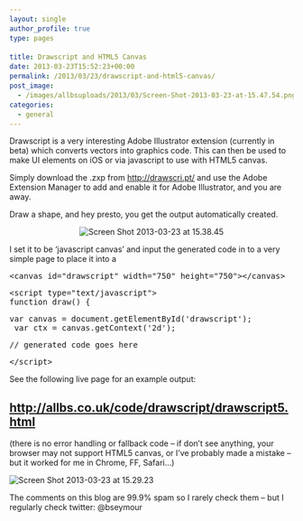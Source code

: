 ```yaml
---
layout: single
author_profile: true
type: pages

title: Drawscript and HTML5 Canvas
date: 2013-03-23T15:52:23+00:00
permalink: /2013/03/23/drawscript-and-html5-canvas/
post_image:
  - /images/allbsuploads/2013/03/Screen-Shot-2013-03-23-at-15.47.54.png
categories:
  - general
---
```

Drawscript is a very interesting Adobe Illustrator extension (currently in beta) which converts vectors into graphics code. This can then be used to make UI elements on iOS or via javascript to use with HTML5 canvas.

Simply download the .zxp from <a title="http://drawscri.pt/" href="http://drawscri.pt/" target="_blank">http://drawscri.pt/</a> and use the Adobe Extension Manager to add and enable it for Adobe Illustrator, and you are away.

Draw a shape, and hey presto, you get the output automatically created.

<p style="text-align: center;">
  <img class="aligncenter  wp-image-1188" src="/images/allbsuploads/2013/03/Screen-Shot-2013-03-23-at-15.38.45-1024x658.png" alt="Screen Shot 2013-03-23 at 15.38.45" width="430" height="277" srcset="/images/allbsuploads/2013/03/Screen-Shot-2013-03-23-at-15.38.45-1024x658.png 1024w, /images/allbsuploads/2013/03/Screen-Shot-2013-03-23-at-15.38.45.png 1113w" sizes="(max-width: 430px) 100vw, 430px" />
</p>

I set it to be &#8216;javascript canvas&#8217; and input the generated code in to a very simple page to place it into a <canvas>

<pre>&lt;canvas id="drawscript" width="750" height="750"&gt;&lt;/canvas&gt;</pre>

<pre>&lt;script type="text/javascript"&gt;
function draw() {</pre>

<pre>var canvas = document.getElementById('drawscript');
 var ctx = canvas.getContext('2d');</pre>

<pre>// generated code goes here</pre>

<pre>&lt;/script&gt;</pre>

See the following live page for an example output:

## <span style="color: #800000;"><a title="http://allbs.co.uk/code/drawscript/drawscript5.html" href="http://allbs.co.uk/code/drawscript/drawscript5.html" target="_blank"><span style="color: #800000;">http://allbs.co.uk/code/drawscript/drawscript5.html</span></a></span>

(there is no error handling or fallback code &#8211; if don&#8217;t see anything, your browser may not support HTML5 canvas, or I&#8217;ve probably made a mistake &#8211; but it worked for me in Chrome, FF, Safari&#8230;)

<img class="aligncenter size-full wp-image-1189" src="/images/allbsuploads/2013/03/Screen-Shot-2013-03-23-at-15.29.23.png" alt="Screen Shot 2013-03-23 at 15.29.23" width="489" height="441" srcset="/images/allbsuploads/2013/03/Screen-Shot-2013-03-23-at-15.29.23-300x270.png 300w, /images/allbsuploads/2013/03/Screen-Shot-2013-03-23-at-15.29.23.png 489w" sizes="(max-width: 489px) 100vw, 489px" />

The comments on this blog are 99.9% spam so I rarely check them &#8211; but I regularly check twitter: @bseymour

&nbsp;

&nbsp;
